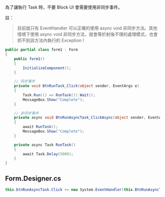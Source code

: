 
為了讓執行 Task 時，不要 Block UI 會需要使用非同步事件。

註：
> 目前就只有 EventHandler 可以正確的使用 async void 非同步方法。其他情境下使用 async void 非同步方法，就會等於射後不理的處理模式，也會抓不到該方法內執行的 Exception !


```csharp
public partial class form1 : Form
{
    public form1()
    {
        InitializeComponent();
    }

    // 同步事件
    private void BtnRunTask_Click(object sender, EventArgs e)
    {
        Task.Run(() => RunTask()).Wait();
        MessageBox.Show("Complete");
    }

    // 非同步事件
    private async void BtnRunAsyncTask_ClickAsync(object sender, EventArgs e)
    {
        await RunTask();
        MessageBox.Show("Complete");
    }

    private async Task RunTask()
    {
        await Task.Delay(5000);
    }
}
```

## Form.Designer.cs
```csharp
this.btnRunAsyncTask.Click += new System.EventHandler(this.BtnRunAsyncTask_ClickAsync);
```